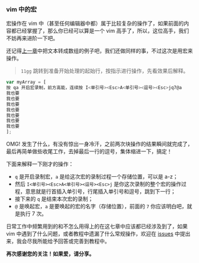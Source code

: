 ### vim 中的宏

宏操作在 vim 中（甚至任何编辑器中都）属于比较复杂的操作了，如果前面的内容都已经掌握了，那么你已经可以算是一个 vim 高手了，所以，这位高手，我们不妨再来进阶一下吧。

还记得[上一章](file-six.md)中把文本转成数组的例子吧，我们还做同样的事，不过这次是用宏来操作。

> ```11gg``` 跳转到准备开始处理的起始行，按指示进行操作，先看效果后解释。

```javascript
var myArray = [
按 qa 开启宏录制，前方高能，连续按 I<单引号><Esc>A<单引号><逗号><Esc>jq7@a
我也要
我也要
我也要
我也要
我也要
我也要
我也要
];
```

OMG! 发生了什么，有没有惊出一身冷汗，之前两次块操作的结果瞬间就完成了，最后再简单做些收尾工作，去掉最后一行的逗号，集体缩进一下，搞定！

下面来解释一下刚才的操作：
- ```q``` 是开启录制宏，```a``` 是给这次宏的录制过程一个存储位置，可以是 a-z；
- 然后 ```I<单引号><Esc>A<单引号><逗号><Esc>j``` 是你这次录制的整个宏的操作过程，意思就是行首插入单引号，行尾插入单引号和逗号，跳到下一行；
- 接下来的 ```q``` 是结束本次宏的录制；
- ```@``` 是唤起宏，```a``` 是要唤起的宏的名字（存储位置），前面的 ```7``` 你应该明白吧，就是执行 7 次。

日常工作中频繁用到的和不怎么用得上的在这七章中应该都已经涉及到了，如果 vim 中遇到了什么问题，或者教程中遗漏了什么常规操作，欢迎在 [issues](issues) 中提出来，我会尽我所能给予回答或完善到教程中。

**再次感谢您的关注！如果爱，请分享。**
